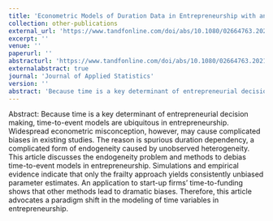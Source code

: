 ```yaml
---
title: 'Econometric Models of Duration Data in Entrepreneurship with an Application to Start-Ups Time-To-Funding by Venture Capitalists (VCs)'
collection: other-publications
external_url: 'https://www.tandfonline.com/doi/abs/10.1080/02664763.2021.1896686'
excerpt: ''
venue: ''
paperurl: ''
abstracturl: 'https://www.tandfonline.com/doi/abs/10.1080/02664763.2021.1896686'
externalabstract: true
journal: 'Journal of Applied Statistics'
version: ''
abstract: 'Because time is a key determinant of entrepreneurial decision making, time-to-event models are ubiquitous in entrepreneurship. Widespread econometric misconception, however, may cause complicated biases in existing studies. The reason is spurious duration dependency, a complicated form of endogeneity caused by unobserved heterogeneity. This article discusses the endogeneity problem and methods to debias time-to-event models in entrepreneurship. Simulations and empirical evidence indicate that only the frailty approach yields consistently unbiased parameter estimates. An application to start-up firms’ time-to-funding shows that other methods lead to dramatic biases. Therefore, this article advocates a paradigm shift in the modeling of time variables in entrepreneurship. '
---
```


Abstract: Because time is a key determinant of entrepreneurial decision making, time-to-event models are ubiquitous in entrepreneurship. Widespread econometric misconception, however, may cause complicated biases in existing studies. The reason is spurious duration dependency, a complicated form of endogeneity caused by unobserved heterogeneity. This article discusses the endogeneity problem and methods to debias time-to-event models in entrepreneurship. Simulations and empirical evidence indicate that only the frailty approach yields consistently unbiased parameter estimates. An application to start-up firms’ time-to-funding shows that other methods lead to dramatic biases. Therefore, this article advocates a paradigm shift in the modeling of time variables in entrepreneurship. 
